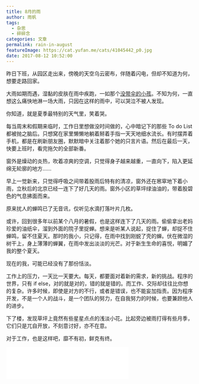 ```yaml
---
title: 8月的雨
author: 雨帆
tags:
  - 杂思
  - 碎碎念
categories: 文章
permalink: rain-in-august
featureImage: https://cat.yufan.me/cats/41045442_p0.jpg
date: 2017-08-12 10:52:00
---
```


昨日下班，从园区走出来，傍晚的天空乌云密布，伴随着闪电，但却不知道为何，想要走路回家。

大雨如期而遇，湿黏的皮肤在雨中疾跑，一如那个[没带伞的小孩](https://yufan.me/i-am-right-here/)。不知为何，一直想这么痛快地淋一场大雨，只因在这样的雨中，可以哭泣不被人发现。

你知道，就是夏季最特别的天气里，笑着哭。

<!--more-->

每当周末和假期来临时，工作日里想做没时间做的，心中暗记下的那些 To do List 都被抛之脑后。只想窝在家里懒懒地躺着掰着手指一天天地细水流长。有时摆弄着手机，都是在刷新朋友圈，默默暗中关注着那个她的只言片语。然后在最后一天，快要上班时，看完拖欠的全部新番。

窗外是燥动的炎热，吹着凉爽的空调，只觉得身子越来越重，一直向下，陷入更延绵无轮廓的地方……

早上一觉新来，只觉得呼吸之间带着股雨后特有的清凉，窗外还在窸窣地下着小雨，立秋后的北京已经一连下了好几天的雨。窗外小区的草坪绿油油的，带着股碧色的气息拂面而来。

原来扰人的蝉鸣已了无音讯，仅听见水滴打落叶片几枚。

或许，回到很多年以前某个八月的暑假，也是这样连下了几天的雨。偷偷拿出老妈珍爱的油纸伞，溜到外面的院子里捉蝉。想来是听某人说起，捉住了蝉，却捉不住蝉鸣，留不住夏天。那时的我小，只记得，在雨中找到刚蜕了壳的蝉。伏在微湿的树干上，身上薄薄的蝉翼，在雨中发出淡淡的光芒。对于新生生命的喜悦，明媚了我的整个夏天。 

现在的我，可能已经没有了那份恬淡。

工作上的压力，一天比一天要大。每天，都要面对着新的需求，新的挑战。程序的世界，只有 if else，对的就是对的，错的就是错的。而工作、交际却往往比你想的复杂。许多时候，即使是对方的不行，或者是错误，也不能妄加指责。因为程序开发，不是一个人的战斗，是一个团队的努力，在自我努力的时候，也要兼顾他人的进步。

下了楼，发现草坪上竟然有些星星点点的浅淡小花。比起旁边被雨打得有些月季，它们只是兀自开放，不刻意讨好，亦不在意。

对于工作，也是这样吧，靡不有初，鲜克有终。

<iframe frameborder="no" border="0" marginwidth="0" marginheight="0" width=330 height=86 src="//music.163.com/outchain/player?type=2&id=29340600&auto=1&height=66"></iframe>

